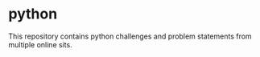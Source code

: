 # python

This repository contains python challenges and problem statements from multiple online sits.
